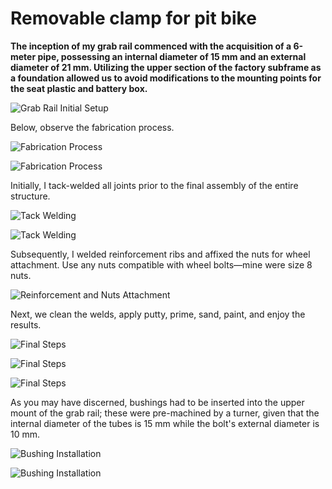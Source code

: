 # Removable clamp for pit bike

**The inception of my grab rail commenced with the acquisition of a 6-meter pipe, possessing an internal diameter of 15 mm and an external diameter of 21 mm. Utilizing the upper section of the factory subframe as a foundation allowed us to avoid modifications to the mounting points for the seat plastic and battery box.**

![Grab Rail Initial Setup](../../../static/img/af5d31.jpg)

Below, observe the fabrication process.

![Fabrication Process](../../../static/img/3f951e.jpg)

![Fabrication Process](../../../static/img/e197eb.jpg)

Initially, I tack-welded all joints prior to the final assembly of the entire structure.

![Tack Welding](../../../static/img/9bf4a3.jpg)

![Tack Welding](../../../static/img/c46b24.jpg)

Subsequently, I welded reinforcement ribs and affixed the nuts for wheel attachment. Use any nuts compatible with wheel bolts—mine were size 8 nuts.

![Reinforcement and Nuts Attachment](../../../static/img/1652b1.jpg)

Next, we clean the welds, apply putty, prime, sand, paint, and enjoy the results.

![Final Steps](../../../static/img/e68905.jpg)

![Final Steps](../../../static/img/8e97ee.jpg)

![Final Steps](../../../static/img/c0fd08.jpg)

As you may have discerned, bushings had to be inserted into the upper mount of the grab rail; these were pre-machined by a turner, given that the internal diameter of the tubes is 15 mm while the bolt's external diameter is 10 mm.

![Bushing Installation](../../../static/img/4b65d6.jpg)

![Bushing Installation](../../../static/img/afeb31.jpg)
